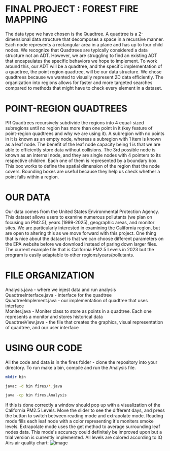 # FINAL PROJECT : FOREST FIRE MAPPING 

The data type we have chosen is the Quadtree. A quadtree is a 2-dimensional data structure that decomposes a space in a recursive manner. Each node represents a rectangular area in a plane and has up to four child nodes. We recognize that Quadtrees are typically considered a data structure not an ADT. However, we are struggling to find an existing ADT that encapsulates the specific behaviors we hope to implement. To work around this, our ADT will be a quadtree, and the specific implementation of a quadtree, the point region quadtree, will be our data structure. We chose quadtrees because we wanted to visually represent 2D data efficiently. The organization into regions allows for faster and more targeted searches compared to methods that might have to check every element in a dataset. 

# POINT-REGION QUADTREES

PR Quadtrees recursively subdivide the regions into 4 equal-sized subregions until no region has more than one point in it (key feature of point-region quadtrees and why we are using it). A subregion with no points in it is known as an empty node, whereas a subregion with 1 item is known as a leaf node. The benefit of the leaf node capacity being 1 is that we are able to efficiently store data without collisions. The 3rd possible node is known as an internal node, and they are single nodes with 4 pointers to its respective children. Each one of them is represented by a boundary box. This box works to define the spatial dimension of the region that the node covers. Bounding boxes are useful because they help us check whether a point falls within a region. 

# OUR DATA 

Our data comes from the United States Environmental Protection Agency. This dataset allows users to examine numerous pollutants (we plan on focusing on PM2.5), years (1999-2025), geographic areas, and monitor sites. We are particularly interested in examining the California region, but are open to altering this as we move forward with this project. One thing that is nice about the dataset is that we can choose different parameters on the EPA website before we download instead of paring down larger files. The current example file that is California PM2.5 Levels in 2023 but the program is easily adaptable to other regions/years/pollutants.


# FILE ORGANIZATION 

Analysis.java - where we injest data and run analysis <br />
QuadtreeInterface.java - interface for the quadtree <br />
QuadtreeImplement.java - our implementation of quadtree that uses interface <br />
Moniter.java - Moniter class to store as points in a quadtree. Each one represents a monitor and stores historical data <br />
QuadtreeView.java - the file that creates the graphics, visual representation of quadtree, and our user interface

# USING OUR CODE

All the code and data is in the fires folder - clone the repository into your directory.
To run make a bin, compile and run the Analysis file.
```bash
mkdir bin
```
```bash
javac -d bin fires/*.java
```
```bash
java -cp bin fires.Analysis
```
If this is done correctly a window should pop up with a visualization of the California PM2.5 Levels. Move the slider to see the different days, and press the button to switch between reading mode and extrapolate mode. Reading mode fills each leaf node with a color representing it's moniters smoke levels. Extrapolate mode uses the get method to average surrounding leaf nodes data. This mode's accuracy could definitely be improved upon but a trial version is currently implemented. All levels are colored according to IQ Airs air quality chart:
![image](https://github.com/user-attachments/assets/50354bfd-b1f0-464d-bbcd-0126ce295d99)

